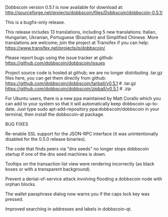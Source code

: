 Dobbscoin version 0.5.1 is now available for download at:
http://sourceforge.net/projects/dobbscoin/files/Dobbscoin/dobbscoin-0.5.1/

This is a bugfix-only release.

This release includes 13 translations, including 5 new translations:
Italian, Hungarian, Ukranian, Portuguese (Brazilian) and Simplified Chinese.
More translations are welcome; join the project at Transifex if you can help:
https://www.transifex.net/projects/p/dobbscoin/

Please report bugs using the issue tracker at github:
https://github.com/dobbscoin/dobbscoin/issues

Project source code is hosted at github; we are no longer
distributing .tar.gz files here, you can get them
directly from github:
https://github.com/dobbscoin/dobbscoin/tarball/v0.5.1  # .tar.gz
https://github.com/dobbscoin/dobbscoin/zipball/v0.5.1  # .zip

For Ubuntu users, there is a new ppa maintained by Matt Corallo which
you can add to your system so that it will automatically keep
dobbscoin up-to-date.  Just type
sudo apt-add-repository ppa:dobbscoin/dobbscoin
in your terminal, then install the dobbscoin-qt package.


BUG FIXES

Re-enable SSL support for the JSON-RPC interface (it was unintentionally
disabled for the 0.5.0 release binaries).

The code that finds peers via "dns seeds" no longer stops dobbscoin startup
if one of the dns seed machines is down.

Tooltips on the transaction list view were rendering incorrectly (as black boxes
or with a transparent background).

Prevent a denial-of-service attack involving flooding a dobbscoin node with
orphan blocks.

The wallet passphrase dialog now warns you if the caps lock key was pressed.

Improved searching in addresses and labels in dobbscoin-qt.
